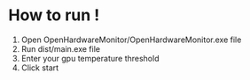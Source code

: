 # How to run !

1.  Open OpenHardwareMonitor/OpenHardwareMonitor.exe file
2.  Run dist/main.exe file
3.  Enter your gpu temperature threshold
4.  Click start
